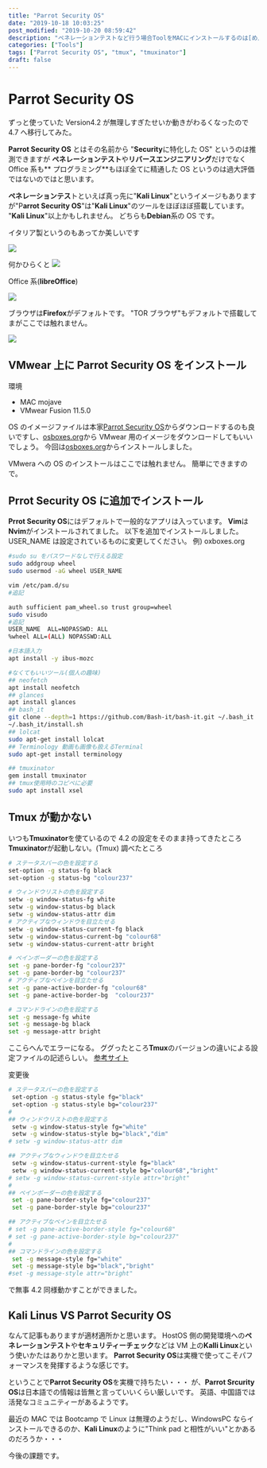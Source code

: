 ```yaml
---
title: "Parrot Security OS"
date: "2019-10-18 10:03:25"
post_modified: "2019-10-20 08:59:42"
description: "ペネレーションテストなど行う場合ToolをMACにインストールするのは[めんどくさい]{.under_line}し限界もあるので**Parrot Security OS**を準備する"
categories: ["Tools"]
tags: ["Parrot Security OS", "tmux", "tmuxinator"]
draft: false
---
```


# Parrot Security OS

ずっと使っていた Version4.2 が無理しすぎたせいか動きがわるくなったので 4.7 へ移行してみた。

**Parrot Security OS** とはその名前から "**Security**に特化した OS" というのは推測できますが **ペネレーションテスト**や**リバースエンジニアリング**だけでなく Office 系も**
プログラミング**もほぼ全てに精通した OS というのは過大評価ではないのではと思います。

**ペネレーションテス**トといえば真っ先に"**Kali Linux**"というイメージもありますが"P**arrot Security OS**"は"**Kali Linux**"のツールをほぼほぼ搭載しています。
"**Kali Linux**"以上かもしれません。 どちらも**Debian**系の OS です。

イタリア製というのもあってか美しいです

![](images/Screen-Shot-2019-10-01-at-20.57.31.png)

何かひらくと
![](images/Screen-Shot-2019-10-01-at-20.57.15.png)

Office 系(**libreOffice**)

![](images/Screen-Shot-2019-10-01-at-21.07.26.png)

ブラウザは**Firefox**がデフォルトです。
"TOR ブラウザ"もデフォルトで搭載してまがここでは触れません。

![](images/Screen-Shot-2019-10-01-at-21.09.29.png)

## VMwear 上に Parrot Security OS をインストール

環境

- MAC mojave
- VMwear Fusion 11.5.0

OS
のイメージファイルは本家[Parrot Security OS](https://parrotlinux.org/)からダウンロードするのも良いですし、[osboxes.org](https://www.osboxes.org/parrot-security-os/)から
VMwear 用のイメージをダウンロードしてもいいでしょう。 今回は[osboxes.org](https://www.osboxes.org/parrot-security-os/)からインストールしました。

VMwera への OS のインストールはここでは触れません。 簡単にできますので。

## Prrot Security OS に追加でインストール

**Prrot Security OS**にはデフォルトで一般的なアプリは入っています。
**Vim**は**Nvim**がインストールされてました。 以下を追加でインストールしました。 USER_NAME は設定されているものに変更してください。 例) oxboxes.org

```bash
#sudo su をパスワードなしで行える設定
sudo addgroup wheel
sudo usermod -aG wheel USER_NAME

vim /etc/pam.d/su
#追記

auth sufficient pam_wheel.so trust group=wheel
sudo visudo
#追記
USER_NAME  ALL=NOPASSWD: ALL
%wheel ALL=(ALL) NOPASSWD:ALL
```

```bash
#日本語入力
apt install -y ibus-mozc
```

```bash
#なくてもいいツール(個人の趣味)
## neofetch
apt install neofetch
## glances
apt install glances
## bash_it
git clone --depth=1 https://github.com/Bash-it/bash-it.git ~/.bash_it
~/.bash_it/install.sh
## lolcat
sudo apt-get install lolcat
## Terminology 動画も画像も扱えるTerminal
sudo apt-get install terminology

## tmuxinator
gem install tmuxinator
## tmux使用時のコピペに必要
sudo apt install xsel
```

## Tmux が動かない

いつも**Tmuxinator**を使ているので 4.2 の設定をそのまま持ってきたところ**Tmuxinator**が起動しない。(Tmux)
調べたところ

```bash
# ステータスバーの色を設定する
set-option -g status-fg black
set-option -g status-bg "colour237"

# ウィンドウリストの色を設定する
setw -g window-status-fg white
setw -g window-status-bg black
setw -g window-status-attr dim
# アクティブなウィンドウを目立たせる
setw -g window-status-current-fg black
setw -g window-status-current-bg "colour68"
setw -g window-status-current-attr bright

# ペインボーダーの色を設定する
set -g pane-border-fg "colour237"
set -g pane-border-bg "colour237"
# アクティブなペインを目立たせる
set -g pane-active-border-fg "colour68"
set -g pane-active-border-bg  "colour237"

# コマンドラインの色を設定する
set -g message-fg white
set -g message-bg black
set -g message-attr bright
```

ここらへんでエラーになる。 ググったところ**Tmux**のバージョンの違いによる設定ファイルの記述らしい。
[参考サイト](https://qiita.com/TsutomuNakamura/items/663b8e456768f29e37ed)

変更後

```bash
# ステータスバーの色を設定する
 set-option -g status-style fg="black"
 set-option -g status-style bg="colour237"
#
## ウィンドウリストの色を設定する
 setw -g window-status-style fg="white"
 setw -g window-status-style bg="black","dim"
# setw -g window-status-attr dim

## アクティブなウィンドウを目立たせる
 setw -g window-status-current-style fg="black"
 setw -g window-status-current-style bg="colour68","bright"
# setw -g window-status-current-style attr="bright"
#
## ペインボーダーの色を設定する
 set -g pane-border-style fg="colour237"
 set -g pane-border-style bg="colour237"

## アクティブなペインを目立たせる
# set -g pane-active-border-style fg="colour68"
# set -g pane-active-border-style bg="colour237"
#
## コマンドラインの色を設定する
 set -g message-style fg="white"
 set -g message-style bg="black","bright"
#set -g message-style attr="bright"
```

で無事 4.2 同様動かすことができました。

## Kali Linus VS Parrot Security OS

なんて記事もありますが適材適所かと思います。 HostOS 側の開発環境への**ペネレーションテスト**や**セキュリティーチェック**などは VM 上の**Kalli Linux**という使いかたはありかと思います。
**Parrot Security OS**は実機で使ってこそパフォーマンスを発揮するような感じです。

ということで**Parrot Security OS**を実機で持ちたい・・・ が、**Parrot Srcurity OS**は日本語での情報は皆無と言っていいくらい厳しいです。 英語、中国語では活発なコミュニティーがあるようです。

最近の MAC では Bootcamp で Linux は無理のようだし、WindowsPC ならインストールできるのか、**Kali Linux**のように"Think pad と相性がいい"とかあるのだろうか・・・

今後の課題です。
